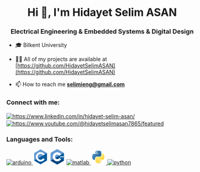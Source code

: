 <h1 align="center">Hi 👋, I'm Hidayet Selim ASAN</h1>
<h3 align="center">Electrical Engineering & Embedded Systems & Digital Design</h3>

- 🎓 Bilkent University 

- 👨‍💻 All of my projects are available at [https://github.com/HidayetSelimASAN](https://github.com/HidayetSelimASAN)

- 📫 How to reach me **selimieng@gmail.com**

<h3 align="left">Connect with me:</h3>
<p align="left">
<a href="https://www.linkedin.com/in/hidayet-selim-asan/" target="blank"><img align="center" src="https://raw.githubusercontent.com/rahuldkjain/github-profile-readme-generator/master/src/images/icons/Social/linked-in-alt.svg" alt="https://www.linkedin.com/in/hidayet-selim-asan/" height="30" width="40" /></a>
<a href="https://www.youtube.com/@hidayetselimasan7865/featured" target="blank"><img align="center" src="https://raw.githubusercontent.com/rahuldkjain/github-profile-readme-generator/master/src/images/icons/Social/youtube.svg" alt="https://www.youtube.com/@hidayetselimasan7865/featured" height="30" width="40" /></a>
</p>

<h3 align="left">Languages and Tools:</h3>
<p align="left"> <a href="https://www.arduino.cc/" target="_blank" rel="noreferrer"> <img src="https://cdn.worldvectorlogo.com/logos/arduino-1.svg" alt="arduino" width="40" height="40"/> </a> 
  <img src="https://raw.githubusercontent.com/devicons/devicon/master/icons/c/c-original.svg" alt="c" width="40" height="40"/> </a> 
  <img src="https://raw.githubusercontent.com/devicons/devicon/master/icons/cplusplus/cplusplus-original.svg" alt="cplusplus" width="40" height="40"/> </a> 
  <a href="https://www.mathworks.com/" target="_blank" rel="noreferrer"> <img src="https://upload.wikimedia.org/wikipedia/commons/2/21/Matlab_Logo.png" alt="matlab" width="40" height="40"/> </a>
  <a href="https://www.python.org" target="_blank" rel="noreferrer"> <img src="https://raw.githubusercontent.com/devicons/devicon/master/icons/python/python-original.svg" alt="python" width="40" height="40"/> </a> 
  <a href="https://www.python.org" target="_blank" rel="noreferrer"> <img src="https://www.cocotb.org/assets/img/cocotb-logo.svg" alt="python" width="40" height="40"/> </a> 


</p>
  



